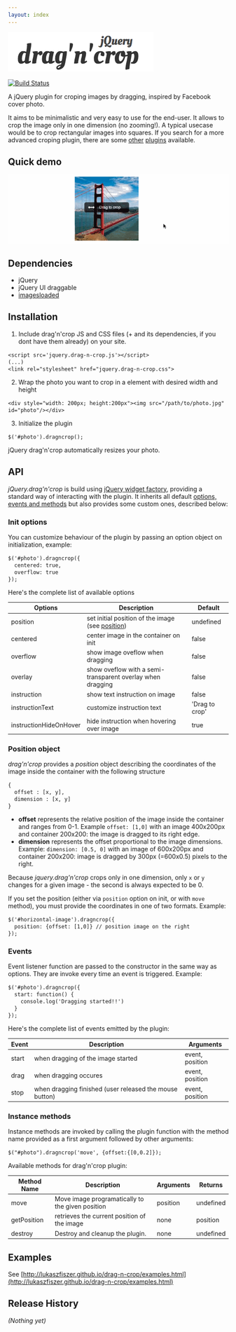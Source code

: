 ```yaml
---
layout: index
---
```



![jquery.drag-n-crop](images/logo.png "jQuery drag'n'crop logo")

[![Build Status](https://travis-ci.org/lukaszfiszer/drag-n-crop.png?branch=master)](https://travis-ci.org/lukaszfiszer/drag-n-crop)

A jQuery plugin for croping images by dragging, inspired by Facebook cover photo.

It aims to be minimalistic and very easy to use for the end-user. It allows to crop the image only in one dimension (no zooming!). A typical usecase would be to crop rectangular images into squares.  If you search for a more advanced croping plugin, there are some [other](https://github.com/tapmodo/Jcrop) [plugins](http://odyniec.net/projects/imgareaselect/) available.


Quick demo
-------------
![jquery.drag-n-crop](images/demo.gif "jQuery drag'n'crop logo")


Dependencies
-------------

* jQuery
* jQuery UI draggable
* [imagesloaded](/desandro/imagesloaded)


Installation
-----

1. Include drag'n'crop JS and CSS files (+ and its dependencies, if you dont have them already) on your site.
  ```
  <script src='jquery.drag-n-crop.js'></script>
  (...)
  <link rel="stylesheet" href="jquery.drag-n-crop.css">
  ```
2. Wrap the photo you want to crop in a element with desired width and height
  ```
  <div style="width: 200px; height:200px"><img src="/path/to/photo.jpg" id="photo"/></div>
  ```
3. Initialize the plugin
  ```
  $('#photo').dragncrop();
  ```

jQuery drag'n'crop automatically resizes your photo.

API
---

*jQuery.drag'n'crop* is build using [jQuery widget factory](http://api.jqueryui.com/jQuery.widget/), providing a standard way of interacting with the plugin. It inherits all default [options, events and methods](http://api.jqueryui.com/jQuery.widget/#jQuery-Widget2) but also provides some custom ones, described below:

### Init options

You can customize behaviour of the plugin by passing an option object on initialization, example:

```
$('#photo').dragncrop({
  centered: true,
  overflow: true
});
```

Here's the complete list of available options

| Options                | Description                                       | Default |
| -----------------------|---------------------------------------------------|-------|
| position               | set initial position of the image (see [position](#position-object))  | undefined   |
| centered               | center image in the container on init            |   false   |
| overflow               | show image oveflow when dragging                  |   false   |
| overlay                | show oveflow with a semi-transparent overlay when dragging |   false   |
| instruction            | show text instruction on image                    | false   |
| instructionText        | customize instruction text                        | 'Drag to crop' |
| instructionHideOnHover | hide instruction when hovering over image        | true   |

### Position object

*drag'n'crop* provides a *position* object describing the coordinates of the image inside the container with the following structure

```
{
  offset : [x, y],
  dimension : [x, y]
}
```

* **offset** represents the relative position of the image inside the container and ranges from 0-1. Example `offset: [1,0]` with an image 400x200px and container 200x200: the image is dragged to its right edge.
* **dimension** represents the offset proportional to the image dimensions. Example: `dimension: [0.5, 0]` with an image of 600x200px and container 200x200: image is dragged by 300px (=600x0.5) pixels to the right.

Because *jquery.drag'n'crop* crops only in one dimension, only `x` or `y` changes for a given image - the second is always expected to be 0.

If you set the position (either via `position` option on init, or with `move` method), you must provide the coordinates in one of two formats. Example:

```
$('#horizontal-image').dragncrop({
  position: {offset: [1,0]} // position image on the right
});
```

### Events

Event listener function are passed to the constructor in the same way as options. They are invoke every time an event is triggered. Example:

```
$('#photo').dragncrop({
  start: function() {
    console.log('Dragging started!!')
  }
});
```

Here's the complete list of events emitted by the plugin:

| Event                  | Description                                             | Arguments       |
| -----------------------|---------------------------------------------------------|-----------------|
| start                  | when dragging of the image started                      | event, position |
| drag                   | when dragging occures                                   | event, position |
| stop                   | when dragging finished (user released the mouse button) | event, position |


### Instance methods

Instance methods are invoked by calling the plugin function with the method name provided as a first argument followed by other arguments:

```
$("#photo").dragncrop('move', {offset:{[0,0.2]});
```

Available methods for drag'n'crop plugin:

| Method Name     | Description                                             | Arguments | Returns   |
| ----------------|---------------------------------------------------------|-----------|-----------
| move            | Move image programatically to the given position        | position  | undefined
| getPosition     | retrieves  the current position of the image            | none      | position
| destroy         | Destroy and cleanup the plugin.                         | none      | undefined



Examples
-------------
See [http://lukaszfiszer.github.io/drag-n-crop/examples.html](http://lukaszfiszer.github.io/drag-n-crop/examples.html)


Release History
---------------
_(Nothing yet)_

